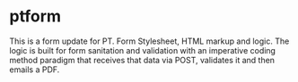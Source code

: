 ptform
======

This is a form update for PT.  Form Stylesheet, HTML markup and logic. The logic is built for form sanitation and validation with an imperative coding method paradigm that receives that data via POST, validates it and then emails a PDF.
